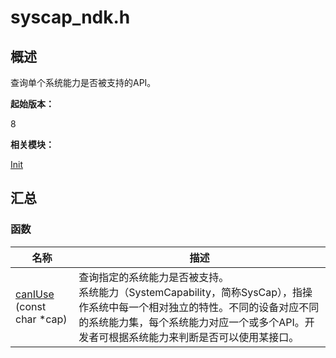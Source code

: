 # syscap_ndk.h


## 概述

查询单个系统能力是否被支持的API。

**起始版本：**

8

**相关模块：**

[Init](init.md)


## 汇总


### 函数

| 名称 | 描述 | 
| -------- | -------- |
| [canIUse](init.md#caniuse) (const char \*cap) | 查询指定的系统能力是否被支持。 <br>系统能力（SystemCapability，简称SysCap），指操作系统中每一个相对独立的特性。不同的设备对应不同的系统能力集，每个系统能力对应一个或多个API。开发者可根据系统能力来判断是否可以使用某接口。 | 
